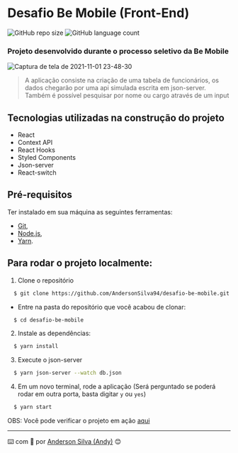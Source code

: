 # Desafio Be Mobile (Front-End)

![GitHub repo size](https://img.shields.io/github/repo-size/AndersonSilva94/desafio-be-mobile?style=for-the-badge)
![GitHub language count](https://img.shields.io/github/languages/count/AndersonSilva94/desafio-be-mobile?style=for-the-badge)

### Projeto desenvolvido durante o processo seletivo da Be Mobile

![Captura de tela de 2021-11-01 23-48-30](https://user-images.githubusercontent.com/52717632/139784598-2bcd450e-5351-4435-9e0e-93578b9a33da.jpg)

> A aplicação consiste na criação de uma tabela de funcionários, os dados chegarão por uma api simulada escrita em json-server. Também é possível pesquisar por nome ou cargo através de um input

## Tecnologias utilizadas na construção do projeto
- React
- Context API
- React Hooks
- Styled Components
- Json-server
- React-switch

## Pré-requisitos
Ter instalado em sua máquina as seguintes ferramentas:

* [Git](https://git-scm.com), 
* [Node.js](https://nodejs.org/en/),
* [Yarn](https://yarnpkg.com/).

## Para rodar o projeto localmente:
1. Clone o repositório
  ```bash
    $ git clone https://github.com/AndersonSilva94/desafio-be-mobile.git
  ```
  * Entre na pasta do repositório que você acabou de clonar:
  ```bash
    $ cd desafio-be-mobile
  ```

2. Instale as dependências:
  ```bash
    $ yarn install
  ```

3. Execute o json-server
  ```bash
    $ yarn json-server --watch db.json
  ```

4. Em um novo terminal, rode a aplicação (Será perguntado se poderá rodar em outra porta, basta digitar `y` ou `yes`)
  ```bash
    $ yarn start
  ```

OBS: Você pode verificar o projeto em ação [aqui](https://desafio-be-mobile.netlify.app/)

---
:keyboard: com :purple_heart: por [Anderson Silva (Andy)](https://www.linkedin.com/in/andssilva/) 😊
